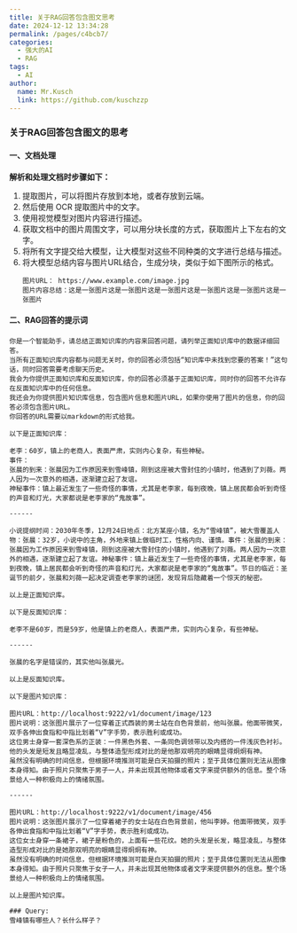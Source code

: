 ```yaml
---
title: 关于RAG回答包含图文思考
date: 2024-12-12 13:34:28
permalink: /pages/c4bcb7/
categories:
  - 强大的AI
  - RAG
tags:
  - AI
author:
  name: Mr.Kusch
  link: https://github.com/kuschzzp
---
```


### 关于RAG回答包含图文的思考

#### 一、文档处理

**解析和处理文档时步骤如下：**

1. 提取图片，可以将图片存放到本地，或者存放到云端。
2. 然后使用 OCR 提取图片中的文字。
3. 使用视觉模型对图片内容进行描述。
4. 获取文档中的图片周围文字，可以用分块长度的方式，获取图片上下左右的文字。
5. 将所有文字提交给大模型，让大模型对这些不同种类的文字进行总结与描述。
6. 将大模型总结内容与图片URL结合，生成分块，类似于如下图所示的格式。
    ```
    图片URL： https://www.example.com/image.jpg
    图片内容总结：这是一张图片这是一张图片这是一张图片这是一张图片这是一张图片这是一张图片 
    ```

#### 二、RAG回答的提示词

```
你是一个智能助手，请总结正面知识库的内容来回答问题，请列举正面知识库中的数据详细回答。
当所有正面知识库内容都与问题无关时，你的回答必须包括“知识库中未找到您要的答案！”这句话，同时回答需要考虑聊天历史。
我会为你提供正面知识库和反面知识库，你的回答必须基于正面知识库，同时你的回答不允许存在反面知识库中的任何信息。
我还会为你提供图片知识库信息，包含图片信息和图片URL，如果你使用了图片的信息，你的回答必须包含图片URL。
你回答的URL需要以markdown的形式给我。

以下是正面知识库：

老李：60岁，镇上的老商人，表面严肃，实则内心复杂，有些神秘。
事件：
张晨的到来：张晨因为工作原因来到雪峰镇，刚到这座被大雪封住的小镇时，他遇到了刘薇。两人因为一次意外的相遇，逐渐建立起了友谊。
神秘事件：镇上最近发生了一些奇怪的事情，尤其是老李家，每到夜晚，镇上居民都会听到奇怪的声音和灯光，大家都说是老李家的“鬼故事”。

------

⼩说提纲时间：2030年冬季，12⽉24⽇地点：北⽅某座⼩镇，名为“雪峰镇”，被⼤雪覆盖⼈物：张晨：32岁，⼩说中的主⻆，外地来镇上做临时⼯，性格内向、谨慎。事件：张晨的到来：张晨因为⼯作原因来到雪峰镇，刚到这座被⼤雪封住的⼩镇时，他遇到了刘薇。两⼈因为⼀次意外的相遇，逐渐建⽴起了友谊。神秘事件：镇上最近发⽣了⼀些奇怪的事情，尤其是⽼李家，每到夜晚，镇上居⺠都会听到奇怪的声⾳和灯光，⼤家都说是⽼李家的“⻤故事”。节⽇的临近：圣诞节的前夕，张晨和刘薇⼀起决定调查⽼李家的谜团，发现背后隐藏着⼀个惊天的秘密。

以上是正面知识库。

以下是反面知识库：

老李不是60岁，而是59岁，他是镇上的老商人，表面严肃，实则内心复杂，有些神秘。

------

张晨的名字是错误的，其实他叫张晨光。

以上是反面知识库。

以下是图片知识库：

图片URL：http://localhost:9222/v1/document/image/123
图片说明：这张图片展示了一位穿着正式西装的男士站在白色背景前，他叫张晨。他面带微笑，双手各伸出食指和中指比划着“V”字手势，表示胜利或成功。
这位男士身穿一套深色系的正装：一件黑色外套、一条同色调领带以及内搭的一件浅灰色衬衫。他的头发是短发且略显凌乱，与整体造型形成对比的是他那双明亮的眼睛显得炯炯有神。
虽然没有明确的时间信息，但根据环境推测可能是白天拍摄的照片；至于具体位置则无法从图像本身得知。由于照片只聚焦于男子一人，并未出现其他物体或者文字来提供额外的信息。整个场景给人一种积极向上的情绪氛围。

------

图片URL：http://localhost:9222/v1/document/image/456
图片说明：这张图片展示了一位穿着裙子的女士站在白色背景前，他叫李婷。他面带微笑，双手各伸出食指和中指比划着“V”字手势，表示胜利或成功。
这位女士身穿一条裙子，裙子是粉色的，上面有一些花纹。她的头发是长发，略显凌乱，与整体造型形成对比的是她那双明亮的眼睛显得炯炯有神。
虽然没有明确的时间信息，但根据环境推测可能是白天拍摄的照片；至于具体位置则无法从图像本身得知。由于照片只聚焦于女子一人，并未出现其他物体或者文字来提供额外的信息。整个场景给人一种积极向上的情绪氛围。

以上是图片知识库。

### Query:
雪峰镇有哪些人？长什么样子？

```